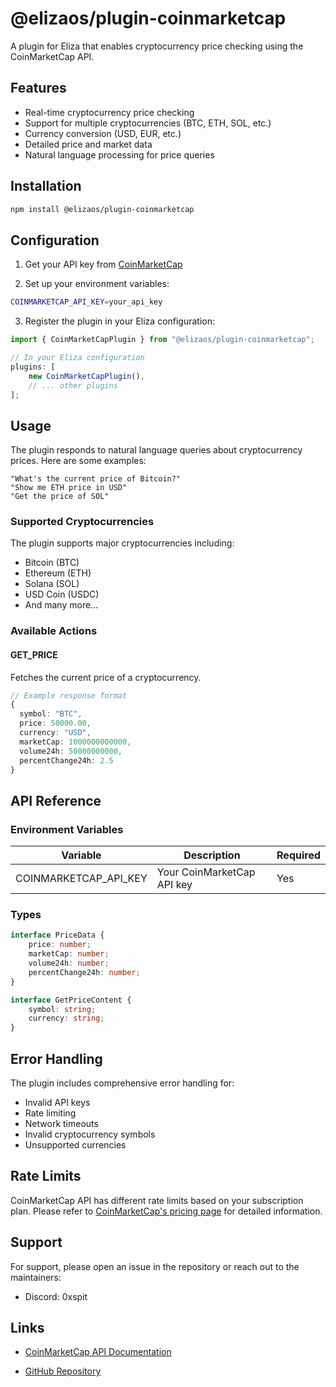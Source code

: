 # @elizaos/plugin-coinmarketcap

A plugin for Eliza that enables cryptocurrency price checking using the CoinMarketCap API.

## Features

- Real-time cryptocurrency price checking
- Support for multiple cryptocurrencies (BTC, ETH, SOL, etc.)
- Currency conversion (USD, EUR, etc.)
- Detailed price and market data
- Natural language processing for price queries

## Installation

```bash
npm install @elizaos/plugin-coinmarketcap
```

## Configuration

1. Get your API key from [CoinMarketCap](https://pro.coinmarketcap.com)

2. Set up your environment variables:

```bash
COINMARKETCAP_API_KEY=your_api_key
```

3. Register the plugin in your Eliza configuration:

```typescript
import { CoinMarketCapPlugin } from "@elizaos/plugin-coinmarketcap";

// In your Eliza configuration
plugins: [
    new CoinMarketCapPlugin(),
    // ... other plugins
];
```

## Usage

The plugin responds to natural language queries about cryptocurrency prices. Here are some examples:

```plaintext
"What's the current price of Bitcoin?"
"Show me ETH price in USD"
"Get the price of SOL"
```

### Supported Cryptocurrencies

The plugin supports major cryptocurrencies including:

- Bitcoin (BTC)
- Ethereum (ETH)
- Solana (SOL)
- USD Coin (USDC)
- And many more...

### Available Actions

#### GET_PRICE

Fetches the current price of a cryptocurrency.

```typescript
// Example response format
{
  symbol: "BTC",
  price: 50000.00,
  currency: "USD",
  marketCap: 1000000000000,
  volume24h: 50000000000,
  percentChange24h: 2.5
}
```

## API Reference

### Environment Variables

| Variable              | Description                | Required |
| --------------------- | -------------------------- | -------- |
| COINMARKETCAP_API_KEY | Your CoinMarketCap API key | Yes      |

### Types

```typescript
interface PriceData {
    price: number;
    marketCap: number;
    volume24h: number;
    percentChange24h: number;
}

interface GetPriceContent {
    symbol: string;
    currency: string;
}
```

## Error Handling

The plugin includes comprehensive error handling for:

- Invalid API keys
- Rate limiting
- Network timeouts
- Invalid cryptocurrency symbols
- Unsupported currencies

## Rate Limits

CoinMarketCap API has different rate limits based on your subscription plan. Please refer to [CoinMarketCap's pricing page](https://coinmarketcap.com/api/pricing/) for detailed information.

## Support

For support, please open an issue in the repository or reach out to the maintainers:

- Discord: 0xspit

## Links

- [CoinMarketCap API Documentation](https://coinmarketcap.com/api/documentation/v1/)

- [GitHub Repository](https://github.com/elizaos/eliza/tree/main/packages/plugin-coinmarketcap)
